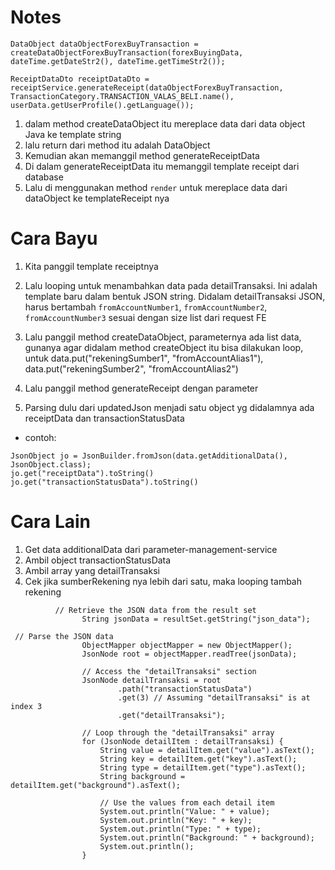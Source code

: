 # Notes

```
DataObject dataObjectForexBuyTransaction = createDataObjectForexBuyTransaction(forexBuyingData, dateTime.getDateStr2(), dateTime.getTimeStr2());

ReceiptDataDto receiptDataDto = receiptService.generateReceipt(dataObjectForexBuyTransaction, TransactionCategory.TRANSACTION_VALAS_BELI.name(), userData.getUserProfile().getLanguage());
```

1. dalam method createDataObject itu mereplace data dari data object Java ke template string
2. lalu return dari method itu adalah DataObject
3. Kemudian akan memanggil method generateReceiptData
4. Di dalam generateReceiptData itu memanggil template receipt dari database
5. Lalu di menggunakan method `render` untuk mereplace data dari dataObject ke templateReceipt nya

# Cara Bayu

1. Kita panggil template receiptnya
2. Lalu looping untuk menambahkan data pada detailTransaksi. Ini adalah template baru dalam bentuk JSON string. Didalam detailTransaksi JSON, harus bertambah `fromAccountNumber1`, `fromAccountNumber2`, `fromAccountNumber3` sesuai dengan size list dari request FE
3. Lalu panggil method createDataObject, parameternya ada list data, gunanya agar didalam method createObject itu bisa dilakukan loop, untuk data.put("rekeningSumber1", "fromAccountAlias1"), data.put("rekeningSumber2", "fromAccountAlias2")

4. Lalu panggil method generateReceipt dengan parameter

5. Parsing dulu dari updatedJson menjadi satu object yg didalamnya ada receiptData dan transactionStatusData

- contoh:

```
JsonObject jo = JsonBuilder.fromJson(data.getAdditionalData(), JsonObject.class);
jo.get("receiptData").toString()
jo.get("transactionStatusData").toString()
```

# Cara Lain

1. Get data additionalData dari parameter-management-service
2. Ambil object transactionStatusData
3. Ambil array yang detailTransaksi
4. Cek jika sumberRekening nya lebih dari satu, maka looping tambah rekening

```
          // Retrieve the JSON data from the result set
                String jsonData = resultSet.getString("json_data");

 // Parse the JSON data
                ObjectMapper objectMapper = new ObjectMapper();
                JsonNode root = objectMapper.readTree(jsonData);

                // Access the "detailTransaksi" section
                JsonNode detailTransaksi = root
                        .path("transactionStatusData")
                        .get(3) // Assuming "detailTransaksi" is at index 3
                        .get("detailTransaksi");

                // Loop through the "detailTransaksi" array
                for (JsonNode detailItem : detailTransaksi) {
                    String value = detailItem.get("value").asText();
                    String key = detailItem.get("key").asText();
                    String type = detailItem.get("type").asText();
                    String background = detailItem.get("background").asText();

                    // Use the values from each detail item
                    System.out.println("Value: " + value);
                    System.out.println("Key: " + key);
                    System.out.println("Type: " + type);
                    System.out.println("Background: " + background);
                    System.out.println();
                }
```
